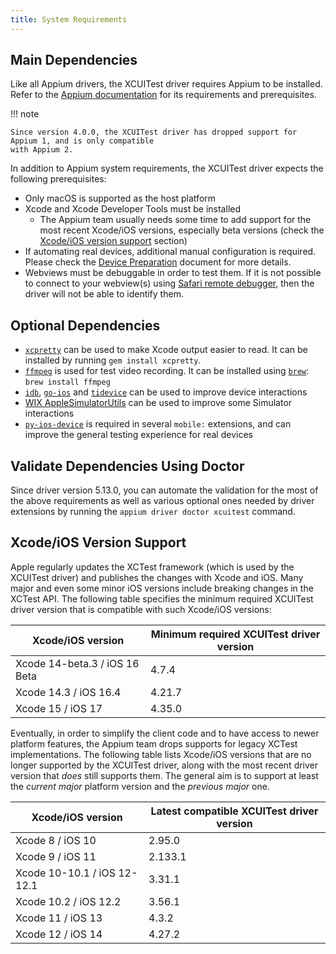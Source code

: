 ```yaml
---
title: System Requirements
---
```


## Main Dependencies

Like all Appium drivers, the XCUITest driver requires Appium to be installed. Refer to the
[Appium documentation](https://appium.io/docs/en/latest/quickstart/install/) for its requirements
and prerequisites.

!!! note

    Since version 4.0.0, the XCUITest driver has dropped support for Appium 1, and is only compatible
    with Appium 2.

In addition to Appium system requirements, the XCUITest driver expects the following prerequisites:

- Only macOS is supported as the host platform
- Xcode and Xcode Developer Tools must be installed
    - The Appium team usually needs some time to add support for the most recent Xcode/iOS versions,
      especially beta versions (check the [Xcode/iOS version support](#xcodeios-version-support) section)
- If automating real devices, additional manual configuration is required. Please check the
  [Device Preparation](../preparation/index.md#real-devices) document for more details.
- Webviews must be debuggable in order to test them. If it is not possible to connect to your
  webview(s) using [Safari remote debugger](https://appletoolbox.com/use-web-inspector-debug-mobile-safari/),
  then the driver will not be able to identify them.

## Optional Dependencies

- [`xcpretty`](https://github.com/supermarin/xcpretty) can be used to make Xcode output easier to
  read. It can be installed by running `gem install xcpretty`.
- [`ffmpeg`](https://ffmpeg.org/) is used for test video recording. It can be installed using
  [`brew`](https://brew.sh/): `brew install ffmpeg`
- [`idb`](https://github.com/facebook/idb), [`go-ios`](https://github.com/danielpaulus/go-ios) and
  [`tidevice`](https://github.com/alibaba/taobao-iphone-device) can be used to improve device interactions
- [WIX AppleSimulatorUtils](https://github.com/wix/AppleSimulatorUtils) can be used to improve some
  Simulator interactions
- [`py-ios-device`](https://github.com/YueChen-C/py-ios-device) is required in several `mobile:`
  extensions, and can improve the general testing experience for real devices

## Validate Dependencies Using Doctor

Since driver version 5.13.0, you can automate the validation for the most of the above requirements
as well as various optional ones needed by driver extensions by running the
`appium driver doctor xcuitest` command.

## Xcode/iOS Version Support

Apple regularly updates the XCTest framework (which is used by the XCUITest driver) and publishes
the changes with Xcode and iOS. Many major and even some minor iOS versions include breaking changes
in the XCTest API. The following table specifies the minimum required XCUITest driver version that
is compatible with such Xcode/iOS versions:

| Xcode/iOS version | Minimum required XCUITest driver version |
| --- | --- |
| Xcode 14-beta.3 / iOS 16 Beta | 4.7.4 |
| Xcode 14.3 / iOS 16.4 | 4.21.7 |
| Xcode 15 / iOS 17 | 4.35.0 |

Eventually, in order to simplify the client code and to have access to newer platform features, the
Appium team drops supports for legacy XCTest implementations. The following table lists Xcode/iOS
versions that are no longer supported by the XCUITest driver, along with the most recent driver
version that _does_ still supports them. The general aim is to support at least the _current major_
platform version and the _previous major_ one.

| Xcode/iOS version | Latest compatible XCUITest driver version |
| --- | --- |
| Xcode 8 / iOS 10 | 2.95.0 |
| Xcode 9 / iOS 11 | 2.133.1 |
| Xcode 10-10.1 / iOS 12-12.1 | 3.31.1 |
| Xcode 10.2 / iOS 12.2 | 3.56.1 |
| Xcode 11 / iOS 13 | 4.3.2 |
| Xcode 12 / iOS 14 | 4.27.2 |
